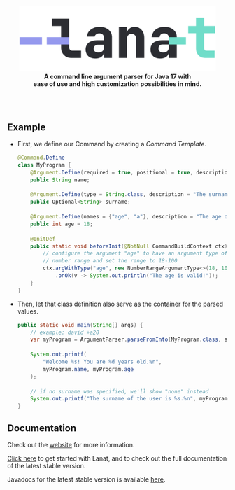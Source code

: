 <div align="center">
	<a href="https://darvil82.github.io/lanat-web/">
	  <picture>
		<source media="(prefers-color-scheme: dark)" srcset="resources/logo.png" width="450">
		<img width="450" src="resources/logo_dark.png">
	  </picture>
	</a>
	<br>
	<strong>
		A command line argument parser for Java 17 with <br>
		ease of use and high customization possibilities in mind.
	</strong>
</div>

<br><br>

## Example
- First, we define our Command by creating a *Command Template*.

	```java
	@Command.Define
	class MyProgram {
		@Argument.Define(required = true, positional = true, description = "The name of the user.")
		public String name;
	
		@Argument.Define(type = String.class, description = "The surname of the user.")
		public Optional<String> surname;
	
		@Argument.Define(names = {"age", "a"}, description = "The age of the user.", prefix = Argument.Prefix.PLUS)
		public int age = 18;
		
		@InitDef
		public static void beforeInit(@NotNull CommandBuildContext ctx) {
			// configure the argument "age" to have an argument type of
			// number range and set the range to 18-100
			ctx.argWithType("age", new NumberRangeArgumentType<>(18, 100))
				.onOk(v -> System.out.println("The age is valid!"));
		}
	}
	```

- Then, let that class definition also serve as the container for the parsed values.

	```java
	public static void main(String[] args) {
		// example: david +a20
		var myProgram = ArgumentParser.parseFromInto(MyProgram.class, args);
		
		System.out.printf(
			"Welcome %s! You are %d years old.%n",
			myProgram.name, myProgram.age
		);

		// if no surname was specified, we'll show "none" instead
		System.out.printf("The surname of the user is %s.%n", myProgram.surname.orElse("none"));
	}
	```


## Documentation

Check out the [website](https://darvil82.github.io/lanat-web/) for more information.

[Click here](https://darvil82.github.io/lanat-docs/acquire-lanat.html) to get started with Lanat, and to check out the
full documentation of the latest stable version.

Javadocs for the latest stable version is available [here](https://darvil82.github.io/lanat/).
